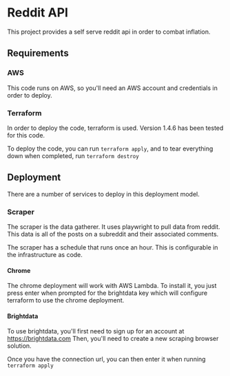 # Reddit API

This project provides a self serve reddit api in order to combat inflation.

## Requirements

### AWS

This code runs on AWS, so you'll need an AWS account and credentials in order
to deploy.

### Terraform

In order to deploy the code, terraform is used. Version 1.4.6 has been tested
for this code.

To deploy the code, you can run `terraform apply`, and to tear everything down
when completed, run `terraform destroy`

## Deployment

There are a number of services to deploy in this deployment model.

### Scraper

The scraper is the data gatherer. It uses playwright to pull data from
reddit. This data is all of the posts on a subreddit and their associated
comments.

The scraper has a schedule that runs once an hour. This is configurable in the
infrastructure as code.

#### Chrome

The chrome deployment will work with AWS Lambda. To install it, you just press enter
when prompted for the brightdata key which will configure terraform to use the
chrome deployment.

#### Brightdata

To use brightdata, you'll first need to sign up for an account at https://brightdata.com
Then, you'll need to create a new scraping browser solution.

Once you have the connection url, you can then enter it when running
`terraform apply`
